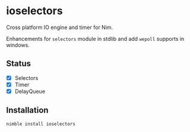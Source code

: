 # ioselectors
Cross platform IO engine and timer for Nim.

Enhancements for `selectors` module in stdlib and add `wepoll` supports in windows.

## Status
- [x] Selectors
- [x] Timer
- [x] DelayQueue

## Installation

```
nimble install ioselectors
```

